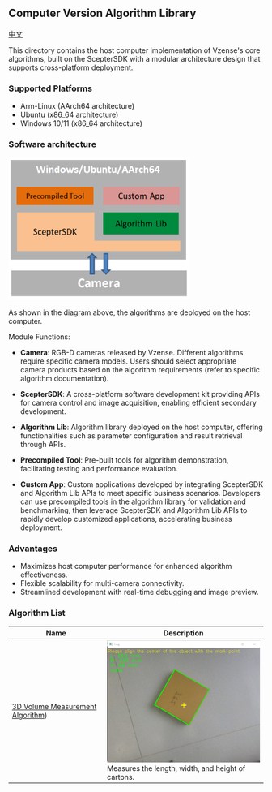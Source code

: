 ## Computer Version Algorithm Library

[中文](README.zh-CN.md)

This directory contains the host computer implementation of Vzense's core algorithms, built on the ScepterSDK with a modular architecture design that supports cross-platform deployment.

### Supported Platforms

- Arm-Linux (AArch64 architecture)
- Ubuntu (x86_64 architecture)
- Windows 10/11 (x86_64 architecture)

### Software architecture

<img src="assets/architecture.png" alt="architecture" style="zoom:80%;" />

As shown in the diagram above, the algorithms are deployed on the host computer.

Module Functions:

- **Camera**: RGB-D cameras released by Vzense. Different algorithms require specific camera models. Users should select appropriate camera products based on the algorithm requirements (refer to specific algorithm documentation).

- **ScepterSDK**: A cross-platform software development kit providing APIs for camera control and image acquisition, enabling efficient secondary development.

- **Algorithm Lib**: Algorithm library deployed on the host computer, offering functionalities such as parameter configuration and result retrieval through APIs.

- **Precompiled Tool**: Pre-built tools for algorithm demonstration, facilitating testing and performance evaluation.

- **Custom App**: Custom applications developed by integrating ScepterSDK and Algorithm Lib APIs to meet specific business scenarios.
  Developers can use precompiled tools in the algorithm library for validation and benchmarking, then leverage ScepterSDK and Algorithm Lib APIs to rapidly develop customized applications, accelerating business deployment.

### Advantages

- Maximizes host computer performance for enhanced algorithm effectiveness.
- Flexible scalability for multi-camera connectivity.
- Streamlined development with real-time debugging and image preview.

### Algorithm List

| Name                                                        | Description                                                  |
| ----------------------------------------------------------- | ------------------------------------------------------------ |
| [3D Volume Measurement Algorithm](VolumeMeasure/Readme.md)) | <img src="VolumeMeasure/assets/sample.png" alt="volumeMeasure" style="zoom:60%;" /><br>Measures the length, width, and height of cartons. |
